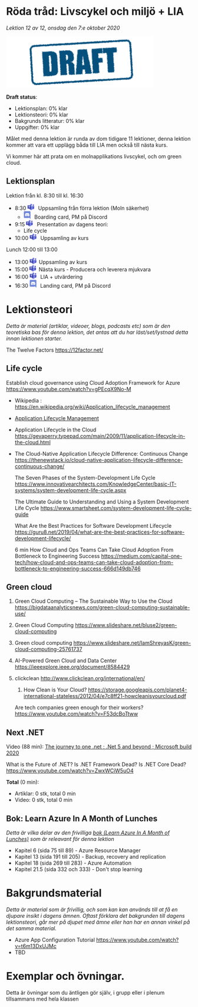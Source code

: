 # Röda tråd: Livscykel och miljö + LIA

*Lektion 12 av 12, onsdag den 7:e oktober 2020*

![Draft](/assets/images/draft.png)

**Draft status**:

* Lektionsplan: 0% klar
* Lektionsteori: 0% klar
* Bakgrunds litteratur: 0% klar
* Uppgifter: 0% klar

Målet med denna lektion är runda av dom tidigare 11 lektioner, denna lektion kommer att vara ett upplägg båda till LIA men också till nästa kurs.

Vi kommer här att prata om en molnapplikations livscykel, och om green cloud.

## Lektionsplan
Lektion från kl. 8:30 till kl. 16:30

* 8:30 <img style="margin-right:0.5em;" src="assets/images/teams18.png"  alt="Teams"/> Uppsamling från förra lektion (Moln säkerhet)
  * <img style="margin-right:0.5em;" src="assets/images/discord18.png" alt="Discord"/> Boarding card, PM på Discord
* 9:15 <img style="margin-right:0.5em;" src="assets/images/teams18.png"  alt="Teams"/> Presentation av dagens teori: 
  * Life cycle
* 10:00 <img style="margin-right:0.5em;" src="assets/images/teams18.png"  alt="Teams"/> Uppsamling av kurs

Lunch 12:00 till 13:00

* 13:00 <img style="margin-right:0.5em;" src="assets/images/teams18.png" alt="Teams"/>Uppsamling av kurs
* 15:00 <img style="margin-right:0.5em;" src="assets/images/teams18.png" alt="Teams"/>Nästa kurs - Producera och leverera mjukvara
* 16:00 <img style="margin-right:0.5em;" src="assets/images/teams18.png" alt="Teams"/> LIA + utvärdering
* 16:30 <img style="margin-right:0.5em;" src="assets/images/discord18.png" alt="Discord"/> Landing card, PM på Discord

# Lektionsteori
*Detta är material (artiklar, videoer, blogs, podcasts etc) som är den teoretiska bas för denna lektion, det antas att du har läst/set/lystnad detta innan lektionen starter.*



The Twelve Factors https://12factor.net/

## Life cycle

Establish cloud governance using Cloud Adoption Framework for Azure https://www.youtube.com/watch?v=gPEcqX9No-M



* Wikipedia : https://en.wikipedia.org/wiki/Application_lifecycle_management

* [Application Lifecycle Management](https://apprenda.com/library/glossary/a-definition-of-application-lifecycle-management/)

* Application Lifecycle in the Cloud https://gevaperry.typepad.com/main/2009/11/application-lifecycle-in-the-cloud.html

* The Cloud-Native Application Lifecycle Difference: Continuous Change https://thenewstack.io/cloud-native-application-lifecycle-difference-continuous-change/

  The Seven Phases of the System-Development Life Cycle https://www.innovativearchitects.com/KnowledgeCenter/basic-IT-systems/system-development-life-cycle.aspx

  The Ultimate Guide to Understanding and Using a System Development Life Cycle https://www.smartsheet.com/system-development-life-cycle-guide

  What Are the Best Practices for Software Development Lifecycle https://guru8.net/2019/04/what-are-the-best-practices-for-software-development-lifecycle/
  
  6 min How Cloud and Ops Teams Can Take Cloud Adoption From Bottleneck to Engineering Success https://medium.com/capital-one-tech/how-cloud-and-ops-teams-can-take-cloud-adoption-from-bottleneck-to-engineering-success-666d149db746
## Green cloud

1. Green Cloud Computing – The Sustainable Way to Use the Cloud https://bigdataanalyticsnews.com/green-cloud-computing-sustainable-use/

  2. Green Cloud Computing                https://www.slideshare.net/bluse2/green-cloud-computing

  3. Green cloud computing                https://www.slideshare.net/IamShreyasK/green-cloud-computing-25761737

  4. AI-Powered Green Cloud and Data Center https://ieeexplore.ieee.org/document/8584429

  5. clickclean http://www.clickclean.org/international/en/

     1. How Clean  is Your Cloud? https://storage.googleapis.com/planet4-international-stateless/2012/04/e7c8ff21-howcleanisyourcloud.pdf

     Are tech companies green enough for their workers? https://www.youtube.com/watch?v=F53dcBoTtww

## Next .NET

Video (88 min): [The journey to one .net ; .Net 5 and beyond ; Microsoft build 2020](https://www.youtube.com/watch?v=oyF6RGKlvi8)

What is the Future of .NET? Is .NET Framework Dead? Is .NET Core Dead? https://www.youtube.com/watch?v=ZwxWCiW5uO4



**Total** (0 min):

- Artiklar: 0 stk, total 0 min
- Video: 0 stk, total 0 min

## Bok: Learn Azure In A Month of Lunches

*Detta är vilka delar av den frivilliga [bok (Learn Azure In A Month of Lunches)](info_learningmaterial.md) som är releavant för denna lektion*

* Kapitel 6 (sida 75 till 89) - Azure Resource Manager
* Kapitel 13 (sida 191 till 205) - Backup, recovery and replication
* Kapitel 18 (sida 269 till 283) - Azure Automation
* Kapitel 21.5 (sida 332 och 333) - Don't stop learning

# Bakgrundsmaterial

*Detta är material som är frivillig, och som kan kan används till at få en djupare insikt i dagens ämnen. Oftast förklara det bakgrunden till dagens lektionsteori, går mer på djupet med ämne eller han har en annan vinkel på det samma material.*

* Azure App Configuration Tutorial https://www.youtube.com/watch?v=t6m13DxUJMc
* TBD

# Exemplar och övningar. 

Detta är övningar som du äntligen gör själv, i grupp eller i plenum tillsammans med hela klassen